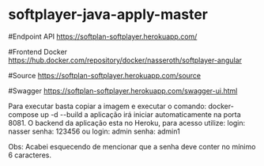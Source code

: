 # softplayer-java-apply-master

#Endpoint API
https://softplan-softplayer.herokuapp.com/

#Frontend Docker
https://hub.docker.com/repository/docker/nasseroth/softplayer-angular

#Source
https://softplan-softplayer.herokuapp.com/source

#Swagger
https://softplan-softplayer.herokuapp.com/swagger-ui.html

Para executar basta copiar a imagem e executar o comando: docker-compose  up -d --build a aplicação irá iniciar automaticamente na porta 8081.
O backend da aplicação esta no Heroku, para acesso utilize:
login: nasser
senha: 123456
ou
login: admin
senha: admin1

Obs: Acabei esquecendo de mencionar que a senha deve conter no mínimo 6 caracteres.
